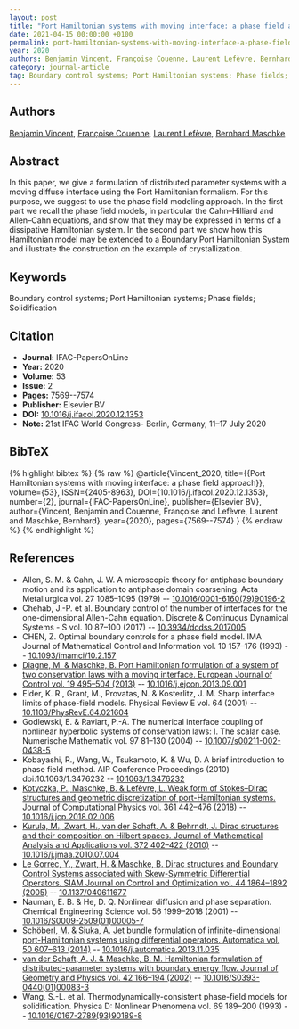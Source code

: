 ```yaml
---
layout: post
title: "Port Hamiltonian systems with moving interface: a phase field approach"
date: 2021-04-15 00:00:00 +0100
permalink: port-hamiltonian-systems-with-moving-interface-a-phase-field-approach
year: 2020
authors: Benjamin Vincent, Françoise Couenne, Laurent Lefèvre, Bernhard Maschke
category: journal-article
tag: Boundary control systems; Port Hamiltonian systems; Phase fields; Solidification
---
```

 
## Authors
[Benjamin Vincent](authors/benjamin-vincent), [Françoise Couenne](authors/francoise-couenne), [Laurent Lefèvre](authors/laurent-lefevre), [Bernhard Maschke](authors/bernhard-maschke)
 
## Abstract
In this paper, we give a formulation of distributed parameter systems with a moving diffuse interface using the Port Hamiltonian formalism. For this purpose, we suggest to use the phase field modeling approach. In the first part we recall the phase field models, in particular the Cahn–Hilliard and Allen–Cahn equations, and show that they may be expressed in terms of a dissipative Hamiltonian system. In the second part we show how this Hamiltonian model may be extended to a Boundary Port Hamiltonian System and illustrate the construction on the example of crystallization.
 
## Keywords
Boundary control systems; Port Hamiltonian systems; Phase fields; Solidification
 
## Citation
- **Journal:** IFAC-PapersOnLine
- **Year:** 2020
- **Volume:** 53
- **Issue:** 2
- **Pages:** 7569--7574
- **Publisher:** Elsevier BV
- **DOI:** [10.1016/j.ifacol.2020.12.1353](https://doi.org/10.1016/j.ifacol.2020.12.1353)
- **Note:** 21st IFAC World Congress- Berlin, Germany, 11–17 July 2020
 
## BibTeX
{% highlight bibtex %}
{% raw %}
@article{Vincent_2020,
  title={{Port Hamiltonian systems with moving interface: a phase field approach}},
  volume={53},
  ISSN={2405-8963},
  DOI={10.1016/j.ifacol.2020.12.1353},
  number={2},
  journal={IFAC-PapersOnLine},
  publisher={Elsevier BV},
  author={Vincent, Benjamin and Couenne, Françoise and Lefèvre, Laurent and Maschke, Bernhard},
  year={2020},
  pages={7569--7574}
}
{% endraw %}
{% endhighlight %}
 
## References
- Allen, S. M. & Cahn, J. W. A microscopic theory for antiphase boundary motion and its application to antiphase domain coarsening. Acta Metallurgica vol. 27 1085–1095 (1979) -- [10.1016/0001-6160(79)90196-2](https://doi.org/10.1016/0001-6160(79)90196-2)
- Chehab, J.-P. et al. Boundary control of the number of interfaces for the one-dimensional Allen-Cahn equation. Discrete &amp; Continuous Dynamical Systems - S vol. 10 87–100 (2017) -- [10.3934/dcdss.2017005](https://doi.org/10.3934/dcdss.2017005)
- CHEN, Z. Optimal boundary controls for a phase field model. IMA Journal of Mathematical Control and Information vol. 10 157–176 (1993) -- [10.1093/imamci/10.2.157](https://doi.org/10.1093/imamci/10.2.157)
- [Diagne, M. & Maschke, B. Port Hamiltonian formulation of a system of two conservation laws with a moving interface. European Journal of Control vol. 19 495–504 (2013)](port-hamiltonian-formulation-of-a-system-of-two-conservation-laws-with-a-moving-interface) -- [10.1016/j.ejcon.2013.09.001](https://doi.org/10.1016/j.ejcon.2013.09.001)
- Elder, K. R., Grant, M., Provatas, N. & Kosterlitz, J. M. Sharp interface limits of phase-field models. Physical Review E vol. 64 (2001) -- [10.1103/PhysRevE.64.021604](https://doi.org/10.1103/PhysRevE.64.021604)
- Godlewski, E. & Raviart, P.-A. The numerical interface coupling of nonlinear hyperbolic systems of conservation laws: I. The scalar case. Numerische Mathematik vol. 97 81–130 (2004) -- [10.1007/s00211-002-0438-5](https://doi.org/10.1007/s00211-002-0438-5)
- Kobayashi, R., Wang, W., Tsukamoto, K. & Wu, D. A brief introduction to phase field method. AIP Conference Proceedings (2010) doi:10.1063/1.3476232 -- [10.1063/1.3476232](https://doi.org/10.1063/1.3476232)
- [Kotyczka, P., Maschke, B. & Lefèvre, L. Weak form of Stokes–Dirac structures and geometric discretization of port-Hamiltonian systems. Journal of Computational Physics vol. 361 442–476 (2018)](weak-form-of-stokes-dirac-structures-and-geometric-discretization-of-port-hamiltonian-systems) -- [10.1016/j.jcp.2018.02.006](https://doi.org/10.1016/j.jcp.2018.02.006)
- [Kurula, M., Zwart, H., van der Schaft, A. & Behrndt, J. Dirac structures and their composition on Hilbert spaces. Journal of Mathematical Analysis and Applications vol. 372 402–422 (2010)](dirac-structures-and-their-composition-on-hilbert-spaces) -- [10.1016/j.jmaa.2010.07.004](https://doi.org/10.1016/j.jmaa.2010.07.004)
- [Le Gorrec, Y., Zwart, H. & Maschke, B. Dirac structures and Boundary Control Systems associated with Skew-Symmetric Differential Operators. SIAM Journal on Control and Optimization vol. 44 1864–1892 (2005)](dirac-structures-and-boundary-control-systems-associated-with-skew-symmetric-differential-operators) -- [10.1137/040611677](https://doi.org/10.1137/040611677)
- Nauman, E. B. & He, D. Q. Nonlinear diffusion and phase separation. Chemical Engineering Science vol. 56 1999–2018 (2001) -- [10.1016/S0009-2509(01)00005-7](https://doi.org/10.1016/S0009-2509(01)00005-7)
- [Schöberl, M. & Siuka, A. Jet bundle formulation of infinite-dimensional port-Hamiltonian systems using differential operators. Automatica vol. 50 607–613 (2014)](jet-bundle-formulation-of-infinite-dimensional-port-hamiltonian-systems-using-differential-operators) -- [10.1016/j.automatica.2013.11.035](https://doi.org/10.1016/j.automatica.2013.11.035)
- [van der Schaft, A. J. & Maschke, B. M. Hamiltonian formulation of distributed-parameter systems with boundary energy flow. Journal of Geometry and Physics vol. 42 166–194 (2002)](hamiltonian-formulation-of-distributed-parameter-systems-with-boundary-energy-flow) -- [10.1016/S0393-0440(01)00083-3](https://doi.org/10.1016/S0393-0440(01)00083-3)
- Wang, S.-L. et al. Thermodynamically-consistent phase-field models for solidification. Physica D: Nonlinear Phenomena vol. 69 189–200 (1993) -- [10.1016/0167-2789(93)90189-8](https://doi.org/10.1016/0167-2789(93)90189-8)

